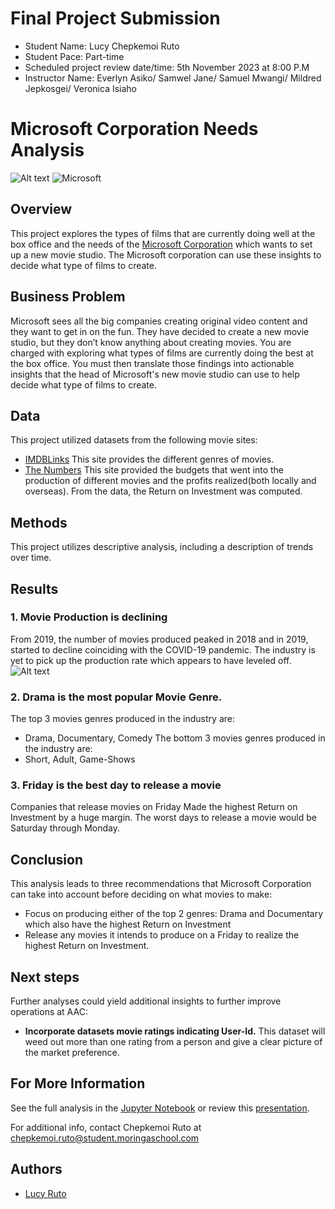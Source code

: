 
# Final Project Submission

* Student Name: Lucy Chepkemoi Ruto
* Student Pace: Part-time
* Scheduled project review date/time: 5th November 2023 at 8:00 P.M
* Instructor Name: Everlyn Asiko/ Samwel Jane/ Samuel Mwangi/ Mildred Jepkosgei/ Veronica Isiaho


# Microsoft Corporation Needs Analysis
![Alt text](c:/Users/Hp/Documents/Flatiron/Phase-1/dsc-phase-1-project/images/Microsoft.jpg)
![Microsoft](https://github.com/LCR2022/dsc-phase-1-project/assets/99391873/fad5c1cd-74da-46e0-8654-cab03895aa5f)
## Overview
This project explores the types of films that are currently doing well at the box office and  the needs of the [Microsoft Corporation](https://www.microsoft.com/) which wants to set up a new movie studio. The Microsoft corporation can use these insights to decide what type of films to create.

## Business Problem
Microsoft sees all the big companies creating original video content and they want to get in on the fun. They have decided to create a new movie studio, but they don’t know anything about creating movies. You are charged with exploring what types of films are currently doing the best at the box office. You must then translate those findings into actionable insights that the head of Microsoft's new movie studio can use to help decide what type of films to create.

## Data
This project utilized datasets from the following movie sites:
* [IMDBLinks](https://www.imdb.com/)
This site provides the different genres of movies.
* [The Numbers](https://www.the-numbers.com/)
This site provided the budgets that went into the production of different movies and the profits realized(both locally and overseas). From the data, the Return on Investment was computed.

## Methods
This project utilizes descriptive analysis, including a description of trends over time.

## Results
### 1. Movie Production is declining
From 2019, the number of movies produced peaked in 2018 and in 2019, started to decline coinciding with the COVID-19 pandemic. The industry is yet to pick up the production rate which appears to have leveled off.
![Alt text](c:/Users/Hp/Documents/Flatiron/Phase-1/dsc-phase-1-project/images/Capture.PNG)

### 2. Drama is the most popular Movie Genre.
The top 3 movies genres produced in the industry are:
* Drama, Documentary, Comedy 
The bottom 3 movies genres produced in the industry are:
* Short, Adult, Game-Shows

### 3. Friday is the best day to release a movie

Companies that release movies on Friday Made the highest Return on Investment by a huge margin. The worst days to release a movie would be Saturday through Monday.

## Conclusion
This analysis leads to three recommendations that Microsoft Corporation can take into account before deciding on what movies to make:

* Focus on producing either of the top 2 genres: Drama and Documentary which also have the highest Return on Investment
* Release any movies it intends to produce on a Friday to realize the highest Return on Investment.

## Next steps
Further analyses could yield additional insights to further improve operations at AAC:

* **Incorporate datasets movie ratings indicating User-Id.** This dataset will weed out more than one rating from a person and give a clear picture of the market preference.

## For More Information
See the full analysis in the [Jupyter Notebook](./Microsoft-needs-analysis.ipynb) or review this [presentation](./Microsoft_Needs_Presentation.pdf).

For additional info, contact Chepkemoi Ruto at [chepkemoi.ruto@student.moringaschool.com](mailto:chepkemoi.ruto@student.moringaschool.com)


## Authors

- [Lucy Ruto](https://github.com/LCR2022)

